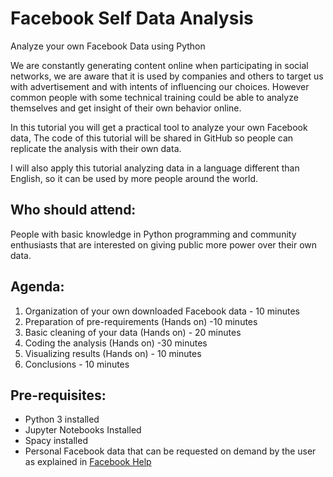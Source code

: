 Facebook Self Data Analysis
============
Analyze your own Facebook Data using Python

We are constantly generating content online when participating in social networks, we are aware that it is used by companies and others to target us with advertisement and with intents of influencing our choices. However common people with some technical training could be able to analyze themselves and get insight of their own behavior online.

In this tutorial you will get a practical tool to analyze your own Facebook data, The code of this tutorial will be shared in GitHub so people can replicate the analysis with their own data.

I will also apply this tutorial analyzing data in a language different than English, so it can be used by more people around the world.

## Who should attend:

People with basic knowledge in Python programming and community enthusiasts that are interested on giving public more power over their own data.

## Agenda:

1. Organization of your own downloaded Facebook data - 10 minutes
2. Preparation of pre-requirements (Hands on) -10 minutes
3. Basic cleaning of your data (Hands on) - 20 minutes
3. Coding the analysis (Hands on) -30 minutes
4. Visualizing results (Hands on) - 10 minutes
5. Conclusions - 10 minutes

## Pre-requisites:

* Python 3 installed
* Jupyter Notebooks Installed
* Spacy installed
* Personal Facebook data that can be requested on demand by the user as explained in [Facebook Help](https://www.facebook.com/help/212802592074644?helpref=search&sr=3&query=download%20information)

